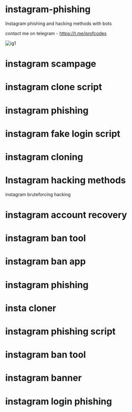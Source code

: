  # instagram-phishing

Instagram phishing and hacking methods with bots

contact me on telegram - https://t.me/profcodes

![ig1](https://github.com/user-attachments/assets/f0433697-a2d9-41bb-823e-970d757c2d2a)

# instagram scampage
# instagram clone script
# instagram phishing
# instagram fake login script
# instagram cloning
# Instagram hacking methods
instagram bruteforcing hacking
# instagram account recovery
# instagram ban tool
# instagram ban app
# instagram phishing
# insta cloner
# instagram phishing script
# instagram ban tool
# instagram banner
# instagram login phishing
